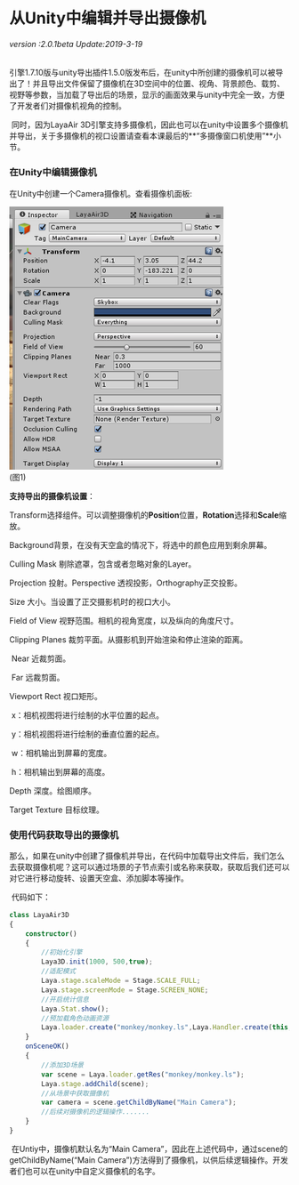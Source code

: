 # 从Unity中编辑并导出摄像机

###### *version :2.0.1beta   Update:2019-3-19*

​	引擎1.7.10版与unity导出插件1.5.0版发布后，在unity中所创建的摄像机可以被导出了！并且导出文件保留了摄像机在3D空间中的位置、视角、背景颜色、载剪、视野等参数，当加载了导出后的场景，显示的画面效果与unity中完全一致，方便了开发者们对摄像机视角的控制。

​	同时，因为LayaAir 3D引擎支持多摄像机，因此也可以在unity中设置多个摄像机并导出，关于多摄像机的视口设置请查看本课最后的**“多摄像窗口机使用”**小节。

### 在Unity中编辑摄像机

在Unity中创建一个Camera摄像机。查看摄像机面板:

![](img/1.png)<br>(图1)

**支持导出的摄像机设置**：

Transform选择组件。可以调整摄像机的**Position**位置，**Rotation**选择和**Scale**缩放。

Background背景，在没有天空盒的情况下，将选中的颜色应用到剩余屏幕。

Culling Mask 剔除遮罩，包含或者忽略对象的Layer。

Projection 投射。Perspective 透视投影，Orthography正交投影。

Size 大小。当设置了正交摄影机时的视口大小。

Field of View 视野范围。相机的视角宽度，以及纵向的角度尺寸。

Clipping Planes 裁剪平面。从摄影机到开始渲染和停止渲染的距离。

​	Near 近裁剪面。

​	Far 远裁剪面。

Viewport Rect 视口矩形。

​	x：相机视图将进行绘制的水平位置的起点。

​	y：相机视图将进行绘制的垂直位置的起点。

​	w：相机输出到屏幕的宽度。

​	h：相机输出到屏幕的高度。

Depth 深度。绘图顺序。

Target Texture 目标纹理。

### 使用代码获取导出的摄像机

​	那么，如果在unity中创建了摄像机并导出，在代码中加载导出文件后，我们怎么去获取摄像机呢？这可以通过场景的子节点索引或名称来获取，获取后我们还可以对它进行移动旋转、设置天空盒、添加脚本等操作。

​	代码如下：

```typescript
class LayaAir3D
{
    constructor() 
    {
        //初始化引擎
        Laya3D.init(1000, 500,true);            
        //适配模式
        Laya.stage.scaleMode = Stage.SCALE_FULL;
        Laya.stage.screenMode = Stage.SCREEN_NONE;
        //开启统计信息
        Laya.Stat.show();            
        //预加载角色动画资源
        Laya.loader.create("monkey/monkey.ls",Laya.Handler.create(this,this.onSceneOK));
    }        
    onSceneOK()
    {
        //添加3D场景
        var scene = Laya.loader.getRes("monkey/monkey.ls");
        Laya.stage.addChild(scene);  
        //从场景中获取摄像机
        var camera = scene.getChildByName("Main Camera");
        //后续对摄像机的逻辑操作.......
    }
}
```

​	在Untiy中，摄像机默认名为“Main Camera”，因此在上述代码中，通过scene的getChildByName(“Main Camera”)方法得到了摄像机，以供后续逻辑操作。开发者们也可以在unity中自定义摄像机的名字。

